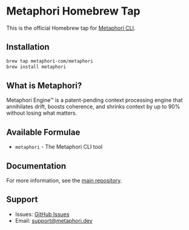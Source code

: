 # Metaphori Homebrew Tap

This is the official Homebrew tap for [Metaphori CLI](https://github.com/metaphori-com/metaphori-cli).

## Installation

```bash
brew tap metaphori-com/metaphori
brew install metaphori
```

## What is Metaphori?

Metaphori Engine™ is a patent-pending context processing engine that annihilates drift, boosts coherence, and shrinks context by up to 90% without losing what matters.

## Available Formulae

- `metaphori` - The Metaphori CLI tool

## Documentation

For more information, see the [main repository](https://github.com/metaphori-com/metaphori-cli).

## Support

- Issues: [GitHub Issues](https://github.com/metaphori-com/metaphori-cli/issues)
- Email: support@metaphori.dev
